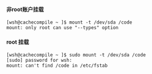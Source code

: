 #### 非root账户挂载
```
[wsh@cachecompile ~ ]$ mount -t /dev/sda /code
mount: only root can use "--types" option
```

#### root 挂载
```
[wsh@cachecompile ~ ]$ sudo mount -t /dev/sda /code
[sudo] password for wsh:
mount: can't find /code in /etc/fstab
```
